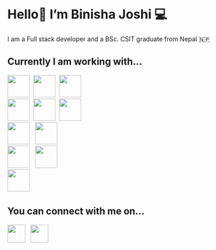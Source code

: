 # Hello👋 I’m Binisha Joshi 💻

I am a Full stack developer and a BSc. CSIT graduate from Nepal 🇳🇵 

## Currently I am working with...

<span>
  <img src="https://www.vectorlogo.zone/logos/nodejs/nodejs-horizontal.svg" height="50">&nbsp;
  <img src="https://img.icons8.com/officel/80/000000/express-js.png" height="50">&nbsp;
  <img src="https://www.vectorlogo.zone/logos/nestjs/nestjs-icon.svg" width="50" height="50"><br>
  <img src="https://img.icons8.com/color/96/javascript--v1.png" width="50" height="50">&nbsp;
  <img src="https://img.icons8.com/color/96/typescript.png" width="50" height="50">&nbsp;
  <img src="https://www.vectorlogo.zone/logos/python/python-icon.svg" width="50" height="50"><br>
  <img src="https://img.icons8.com/color/96/mongodb.png" width="50" height="50">&nbsp;&nbsp;
  <img src="https://img.icons8.com/color/96/postgreesql.png" width="50" height="50"><br>
  <img src="https://www.vectorlogo.zone/logos/reactjs/reactjs-icon.svg" width="50" height="50">&nbsp;&nbsp;
  <img src="https://www.vectorlogo.zone/logos/tailwindcss/tailwindcss-icon.svg" width="50" height="50"><br>
  <img src="https://www.vectorlogo.zone/logos/amazon_aws/amazon_aws-icon.svg" width="50" height="50">&nbsp;&nbsp;
</span>

## You can connect with me on...
<a href="https://www.linkedin.com/in/binisha-joshi/" target="_blank"><img src="https://www.vectorlogo.zone/logos/linkedin/linkedin-icon.svg" width="40" height="40"></a>&nbsp;&nbsp;
<a href="https://medium.com/@binishaj" target="_blank"><img src="https://img.icons8.com/color/96/000000/medium-logo.png" width="40" height="40"></a>
